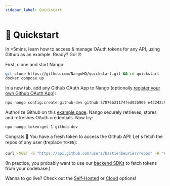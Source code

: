 ```yaml
---
sidebar_label: Quickstart
---
```


# 🚀 Quickstart

In <5mins, learn how to access & manage OAuth tokens for any API, using Github as an example. Ready? Go! ⏰

First, clone and start Nango:

```bash
git clone https://github.com/NangoHQ/quickstart.git && cd quickstart
docker compose up
```

In a new tab, add any Github OAuth App to Nango (optionally [register your own Github OAuth App](https://docs.github.com/en/developers/apps/building-oauth-apps/creating-an-oauth-app)):

```bash
npx nango config:create github-dev github 57876b21174fed02b905 e43242c9a67fa06141e8d219c2364283d14f9ad1 "user,public_repo"
```

Authorize Github on this [example page](https://docs.nango.dev/demo/github). Nango securely retrieves, stores and refreshes OAuth credentials. Now try:

```bash
npx nango token:get 1 github-dev
```

Congrats 🥳 You have a fresh token to access the Github API! Let's fetch the repos of any user (❗️replace `TOKEN`):

```bash
curl -XGET -G "https://api.github.com/users/bastienbeurier/repos" -H "Authorization: Bearer TOKEN"
```

(In practice, you probably want to use our [backend SDKs](https://docs.nango.dev/reference/guide#node-sdk) to fetch tokens from your codebase.)

Wanna to go live? Check out the [Self-Hosted](category/deploy-nango-sync-open-source) or [Cloud](cloud) options!
